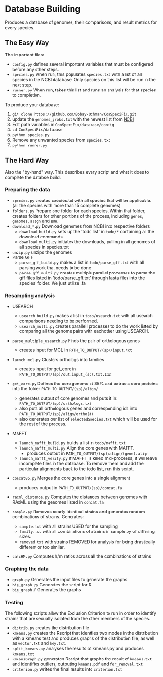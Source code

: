 # Database Building

Produces a database of genomes, their comparisons, and result metrics for every species.

## The Easy Way

The important files:
- `config.py` defines several important variables that must be configered before any other steps.
- `species.py` When run, this populates `species.txt` with a list of all species in the NCBI database. Only species on this list will be run in the next step.
- `runner.py` When run, takes this list and runs an analysis for that species to completion.

To produce your database:

1. `git clone https://github.com/Bobay-Ochman/ConSpeciFix.git`
2. update the `genomes_proks.txt` with the newest list from [NCBI](https://www.ncbi.nlm.nih.gov/genome/browse#!/prokaryotes/)
3. Edit path variables in `ConSpeciFix/database/config`
4. `cd ConSpeciFix/database`
5. `python species.py`
6. Remove any unwanted species from `species.txt`
7. `python runner.py`

## The Hard Way

Also the "by-hand" way. This describes every script and what it does to complete the databse build.

### Preparing the data

- `species.py` creates species.txt with all species that will be applicable. (all the species with more than 15 complete genomes)
- `folders.py` Prepare one folder for each species. Within that folder, creates folders for other portions of the process, including `genes`, `genomes`, `align` and `BBH`.
- `download_*.py` Download genomes from NCBI into respective folders
    - `download_build.py` sets up the 'todo list' in `todo/*` containing all the download commands
    - `download_multi.py` initiates the downloads, pulling in all genomes of all species in species.txt
- `unzip.py` unzips the genomes
- Parse GFF
    - `parse_gff_build.py` makes a list in `todo/parse_gff.txt` with all parsing work that needs to be done
    - `parse_gff_multi.py`	creates multiple parallel processes to parse the gff files listed in 'todo/parse_gff.txt' through fasta files into the species' folder. We just utilize .fa

### Resampling analysis

- USEARCH
    - `usearch_build.py` makes a list in `todo/usearch.txt` with all usearch comparisons needing to be performed.
    - `usearch_multi.py` creates parallell processes to do the work listed by comparing all the genome pairs with eachother using USEARCH.
    
- `parse_multiple_usearch.py` Finds the pair of orthologous genes
    - creates input for MCL in  `PATH_TO_OUTPUT/(sp)/input.txt`
    
- `launch_mcl.py` Clusters orthologs into families
	- creates input for get_core in `PATH_TO_OUTPUT/(sp)/out.input_(sp).txt.I12`

- `get_core.py` Defines the core genome at 85% and extracts core proteins into the folder `PATH_TO_OUTPUT/(sp)/align/`
    - generates output of core genomes and puts it in: `PATH_TO_OUTPUT/(sp)/orthologs.txt`
	- also puts all orthologous genes and corresponding ids into `PATH_TO_OUTPUT/(sp)/align/ortho(#)`
	- also generates our list of `selectedSpecies.txt` which will be used for the rest of the process.

- MAFFT
    - `launch_mafft_build.py` builds a list in `todo/mafft.txt`
    - `launch_mafft_multi.py` Align the core genes with MAFFT.
        - produces output in `PATH_TO_OUTPUT/(sp)/align/(gene).align`
    - `launch_mafft_verify.py` If MAFFT is killed mid-proceess, it will leave incomplete files in the database. To remove them and add the particular alignments back to the todo list, run this script.

- `concat85.py` Merges the core genes into a single alignment
	- produces output in `PATH_TO_OUTPUT/(sp)/concat.fa`
	
- `raxml_distance.py` Computes the distances between genomes with RAxML using the genomes listed in `concat.fa`

- `sample.py` Removes nearly identical strains and generates random combinations of strains. Generates:
	- `sample.txt` with all strains USED for the sampling
    - `family.txt` with all combinations of strains in sample.py of differing sizes. 
    - `removed.txt` with strains REMOVED for analysis for being drastically different or too similar.
	
- `calcHM.py` Computes h/m ratios across all the combinations of strains

### Graphing the data
- `graph.py` Generates the input files to generate the graphs
- `big_graph.py` Generates the script for R
- `big_graph.R` Generates the graphs

### Testing

The following scripts allow the Exclusion Criterion to run in order to identify strains that are sexually isolated from the other members of the species.

- `distrib.py` creates the distribution file
- `kmeans.py` creates the Rscript that identfies two modes in the distribution with a kmeans test and produces graphs of the distribution file, as well as `vector.txt` and `key.txt`.
- `split_kmeans.py` analyses the results of kmeans.py and produces `kmeans.txt`
- `kmeansGraph.py` generates Rscript that graphs the result of `kmeans.txt` and identifies outliers, outputing `kmeans.pdf` and `for_removal.txt`
- `criterion.py` writes the final results into `criterion.txt`